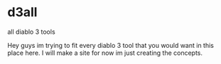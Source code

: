 # d3all
all diablo 3 tools

Hey guys im trying to fit every diablo 3 tool that you
would want in this place here. I will make a site for
now im just creating the concepts.
